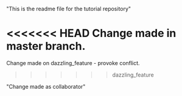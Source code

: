"This is the readme file for the tutorial repository"

<<<<<<< HEAD
Change made in master branch.
=======
Change made on dazzling_feature - provoke conflict.
>>>>>>> dazzling_feature

"Change made as collaborator"